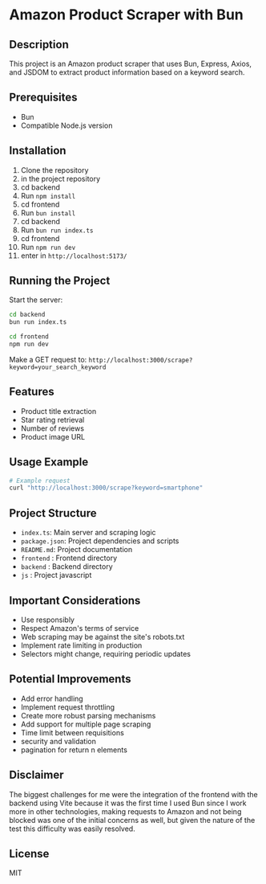 # Amazon Product Scraper with Bun

## Description
This project is an Amazon product scraper that uses Bun, Express, Axios, and JSDOM to extract product information based on a keyword search.

## Prerequisites
- Bun
- Compatible Node.js version

## Installation
1. Clone the repository
2. in the project repository 
3. cd backend 
4. Run `npm install`
5. cd frontend 
6. Run `bun install`
7. cd backend 
8. Run `bun run index.ts`
9. cd frontend 
10. Run `npm run dev`
11. enter in `http://localhost:5173/`

## Running the Project
Start the server:
```bash
cd backend
bun run index.ts

cd frontend 
npm run dev
```

Make a GET request to:
`http://localhost:3000/scrape?keyword=your_search_keyword`

## Features
- Product title extraction
- Star rating retrieval
- Number of reviews
- Product image URL

## Usage Example
```bash
# Example request
curl "http://localhost:3000/scrape?keyword=smartphone"
```

## Project Structure
- `index.ts`: Main server and scraping logic
- `package.json`: Project dependencies and scripts
- `README.md`: Project documentation
- `frontend` : Frontend directory
- `backend` : Backend directory
- `js` : Project javascript

## Important Considerations
- Use responsibly
- Respect Amazon's terms of service
- Web scraping may be against the site's robots.txt
- Implement rate limiting in production
- Selectors might change, requiring periodic updates

## Potential Improvements
- Add error handling
- Implement request throttling
- Create more robust parsing mechanisms
- Add support for multiple page scraping
- Time limit between requisitions
- security and validation 
- pagination for return n elements 

## Disclaimer
The biggest challenges for me were the integration of the frontend with the backend using Vite because it was the first time I used Bun since I work more in other technologies, making requests to Amazon and not being blocked was one of the initial concerns as well, but given the nature of the test this difficulty was easily resolved.

## License
MIT